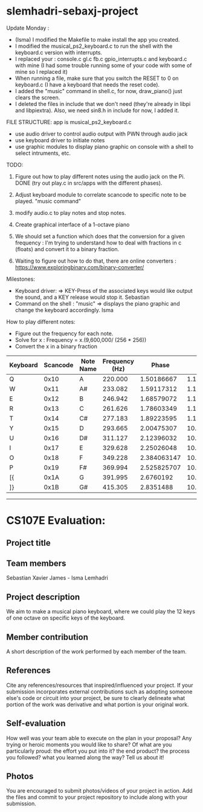# slemhadri-sebaxj-project

Update Monday : 
- (Isma) I modified the Makefile to make install the app you created. 
- I modified the musical_ps2_keyboard.c to run the shell with the keyboard.c version with interrupts. 
- I replaced your : console.c gl.c fb.c gpio_interrupts.c and keyboard.c with mine (I had some trouble running some of your code with some of mine so I replaced it) 
- When running a file, make sure that you switch the RESET to 0 on keyboard.c (I have a keyboard that needs the reset code). 
- I added the "music" command in shell.c, for now, draw_piano() just clears the screen.
- I deleted the files in include that we don't need (they're already in libpi and libpiextra). Also, we need sin8.h in include for now, I added it.  

FILE STRUCTURE: app is musical_ps2_keyboard.c
 - use audio driver to control audio output with PWN through audio jack
 - use keyboard driver to initiate notes
 - use graphic modules to display piano graphic on console with a shell to select intruments, etc. 

TODO:

1) Figure out how to play different notes using the audio jack on the Pi. DONE (try out play.c in src/apps with the different phases). 
2) Adjust keyboard module to correlate scancode to specific note to be played. "music command"
3) modify audio.c to play notes and stop notes. 
3) Create graphical interface of a 1-octave piano


4) We should set a function which does that the conversion for a given frequency : 
I'm trying to understand how to deal with fractions in c (floats) and convert it to a binary fraction. 
5) Waiting to figure out how to do that, there are online converters : https://www.exploringbinary.com/binary-converter/

Milestones: 
- Keyboard driver: => KEY-Press of the associated keys would like output the sound, and a KEY release would stop it. Sebastian 
- Command on the shell : "music" => displays the piano graphic and change the keyboard accordingly. Isma


How to play different notes: 
- Figure out the frequency for each note. 
- Solve for x : Frequency = x.(9,600,000/ (256 * 256))
- Convert the x in a binary fraction 

| Keyboard | Scancode | Note Name | Frequency (Hz) | Phase       | Phase as Binary Fraction    |
|----------|----------|-----------|----------------|-------------|-----------------------------|
| Q        | 0x10     | A         | 220.000        | 1.50186667  | 1.100000000111101001010101  |
| W        | 0x11     | A#        | 233.082        | 1.59117312  | 1.100101110101011100011111  |
| E        | 0x12     | B         | 246.942        | 1.68579072  | 1.101011111000111111111011  |
| R        | 0x13     | C         | 261.626        | 1.78603349  | 1.110010010011100101111101  |
| T        | 0x14     | C#        | 277.183        | 1.89223595  | 1.111001000110100110010011  |
| Y        | 0x15     | D         | 293.665        | 2.00475307  | 10.000000010011011101111111 |
| U        | 0x16     | D#        | 311.127        | 2.12396032  | 10.000111111011101111011101 |
| I        | 0x17     | E         | 329.628        | 2.25026048  | 10.010000000001000100010010 |
| O        | 0x18     | F         | 349.228        | 2.384063147 | 10.011000100101000111110110 |
| P        | 0x19     | F#        | 369.994        | 2.525825707 | 10.100001101001110010000011 |
| [{       | 0x1A     | G         | 391.995        | 2.6760192   | 10.101011010000111110011000 |
| ]}       | 0x1B     | G#        | 415.305        | 2.8351488   | 10.110101011100110001001111 |

*********************************

# CS107E Evaluation:

## Project title

## Team members
Sebastian Xavier James - Isma Lemhadri 

## Project description
We aim to make a musical piano keyboard, where we could play the 12 keys of one octave on specific keys of the keyboard. 

## Member contribution
A short description of the work performed by each member of the team.

## References
Cite any references/resources that inspired/influenced your project. If your submission incorporates external contributions such as adopting someone else's code or circuit into your project, be sure to clearly delineate what portion of the work was derivative and what portion is your original work.

## Self-evaluation
How well was your team able to execute on the plan in your proposal?  Any trying or heroic moments you would like to share? Of what are you particularly proud: the effort you put into it? the end product? the process you followed? what you learned along the way? Tell us about it!

## Photos
You are encouraged to submit photos/videos of your project in action. Add the files and commit to your project repository to include along with your submission.
